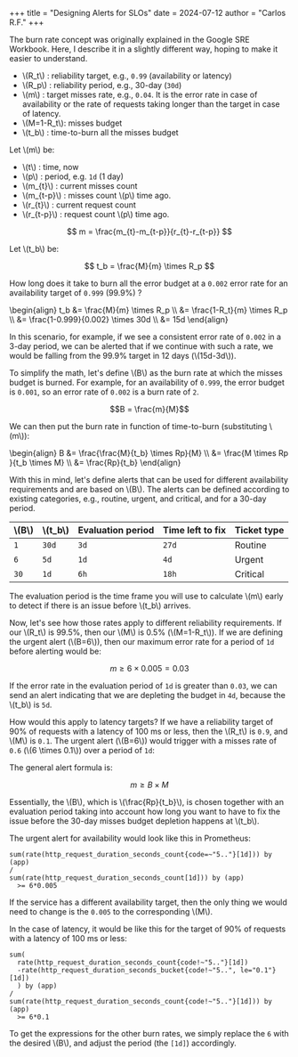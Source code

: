 +++
title = "Designing Alerts for SLOs"
date = 2024-07-12
author = "Carlos R.F."
+++

The burn rate concept was originally explained in the Google SRE Workbook. Here, I describe it in a slightly different way, hoping to make it easier to understand.

* \\(R_t\\) : reliability target, e.g., `0.99` (availability or latency)
* \\(R_p\\) : reliability period, e.g., 30-day (`30d`)
* \\(m\\) : target misses rate, e.g., `0.04`. It is the error rate in case of availability or the rate of requests taking longer than the target in case of latency.
* \\(M=1-R_t\\): misses budget
* \\(t_b\\) : time-to-burn all the misses budget

Let \\(m\\) be:

* \\(t\\) : time, now
* \\(p\\) : period, e.g. `1d` (1 day)
* \\(m_{t}\\) : current misses count
* \\(m_{t-p}\\) : misses count \\(p\\) time ago.
* \\(r_{t}\\) : current request count
* \\(r_{t-p}\\) : request count \\(p\\) time ago.

$$
m = \frac{m_{t}-m_{t-p}}{r_{t}-r_{t-p}}
$$

Let \\(t_b\\) be:

$$
t_b = \frac{M}{m} \times R_p
$$



How long does it take to burn all the error budget at a `0.002` error rate for an availability target of `0.999` (99.9%) ?


\\begin{align}
t_b &= \frac{M}{m} \times R_p \\\\
&= \frac{1-R_t}{m} \times R_p \\\\
&= \frac{1-0.999}{0.002} \times 30d \\\\
&= 15d
\\end{align}

In this scenario, for example, if we see a consistent error rate of `0.002` in a 3-day period, we can be alerted that if we continue with such a rate, we would be falling from the 99.9% target in 12 days (\\(15d-3d\\)).

To simplify the math, let's define \\(B\\) as the burn rate at which the misses budget is burned. For example, for an availability of `0.999`, the error budget is `0.001`, so an error rate of `0.002` is a burn rate of `2`.

$$B = \frac{m}{M}$$

We can then put the burn rate in function of time-to-burn (substituting \\(m\\)):


\\begin{align}
B &= \frac{\frac{M}{t_b} \times Rp}{M} \\\\
 &= \frac{M \times Rp }{t_b \times M} \\\\
 &= \frac{Rp}{t_b}
\\end{align}

With this in mind, let's define alerts that can be used for different availability requirements and are based on \\(B\\).
The alerts can be defined according to existing categories, e.g., routine, urgent, and critical, and for a 30-day period.

|\\(B\\)|\\(t_b\\)|Evaluation period|Time left to fix|Ticket type|
|---|---|---|---|---|
|`1`|`30d`|`3d`|`27d`|Routine|
|`6`|`5d`|`1d`|`4d`|Urgent|
|`30`|`1d`|`6h`|`18h`|Critical|

The evaluation period is the time frame you will use to calculate \\(m\\) early to detect if there is an issue before \\(t_b\\) arrives.

Now, let's see how those rates apply to different reliability requirements. If our \\(R_t\\) is 99.5%, then our \\(M\\) is 0.5% (\\(M=1-R_t\\)). If we are defining the urgent alert (\\(B=6\\)), then our maximum error rate for a period of `1d` before alerting would be:

$$m \geq 6 \times 0.005 = 0.03$$

If the error rate in the evaluation period of `1d` is greater than `0.03`, we can send an alert indicating that we are depleting the budget in `4d`, because the \\(t_b\\) is `5d`.

How would this apply to latency targets? If we have a reliability target of 90% of requests with a latency of 100 ms or less, then the \\(R_t\\) is `0.9`, and \\(M\\) is `0.1`. The urgent alert (\\(B=6\\)) would trigger with a misses rate of `0.6` (\\(6 \times 0.1\\)) over a period of `1d`:


The general alert formula is:

$$m \geq B \times M$$

Essentially, the \\(B\\), which is \\(\frac{Rp}{t_b}\\), is chosen together with an evaluation period taking into account how long you want to have to fix the issue before the 30-day misses budget depletion happens at \\(t_b\\).

The urgent alert for availability would look like this in Prometheus:

```
sum(rate(http_request_duration_seconds_count{code=~"5.."}[1d])) by (app)
/
sum(rate(http_request_duration_seconds_count[1d])) by (app)
  >= 6*0.005
```

If the service has a different availability target, then the only thing we would need to change is the `0.005` to the corresponding \\(M\\).

In the case of latency, it would be like this for the target of 90% of requests with a latency of 100 ms or less:

```
sum(
  rate(http_request_duration_seconds_count{code!~"5.."}[1d])
  -rate(http_request_duration_seconds_bucket{code!~"5..", le="0.1"}[1d])
  ) by (app)
/
sum(rate(http_request_duration_seconds_count{code!~"5.."}[1d])) by (app)
  >= 6*0.1
```

To get the expressions for the other burn rates, we simply replace the `6` with the desired \\(B\\), and adjust the period (the `[1d]`) accordingly.
